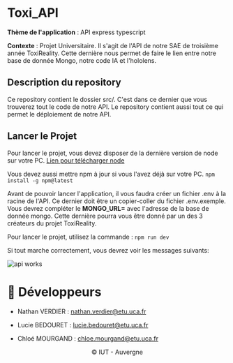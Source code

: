 # Toxi_API

**Thème de l'application** : API express typescript

**Contexte** : Projet Universitaire. Il s'agit de l'API de notre SAE de troisième année ToxiReality. Cette dernière nous permet de faire le lien entre notre base de donnée Mongo, notre code IA et l'hololens. 

## Description du repository

Ce repository contient le dossier src/. C'est dans ce dernier que vous trouverez tout le code de notre API.
Le repository contient aussi tout ce qui permet le déploiement de notre API.

## Lancer le Projet

Pour lancer le projet, vous devez disposer de la dernière version de node sur votre PC. 
[Lien pour télécharger node](https://nodejs.org/en/download)

Vous devez aussi mettre npm à jour si vous l'avez déjà sur votre PC.
``` npm install -g npm@latest ``` 

Avant de pouvoir lancer l'application, il vous faudra créer un fichier .env à la racine de l'API.
Ce dernier doit être un copier-coller du fichier .env.exemple.
Vous devrez compléter le **MONGO_URL=** avec l'adresse de la base de donnée mongo. Cette dernière pourra vous être donné par un des 3 créateurs du projet ToxiReality.

Pour lancer le projet, utilisez la commande :
``` npm run dev ``` 

Si tout marche correctement, vous devrez voir les messages suivants:

![api works](Images/readme_api_works.png)

# :construction_worker: Développeurs

- Nathan VERDIER : nathan.verdier@etu.uca.fr

<a href = "https://codefirst.iut.uca.fr/git/nathan.verdier">
</a>

- Lucie BEDOURET : lucie.bedouret@etu.uca.fr

<a href = "https://codefirst.iut.uca.fr/git/lucie.bedouret">
</a>

- Chloé MOURGAND : chloe.mourgand@etu.uca.fr

<div align="center">
<a href = "https://codefirst.iut.uca.fr/git/chloe.mourgand">
</a>

© IUT - Auvergne
</div>


